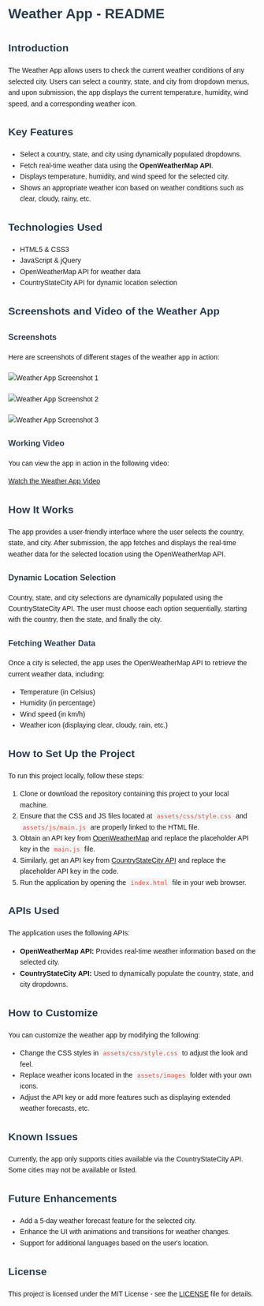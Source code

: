 <!DOCTYPE html>
<html lang="en">
  <head>
    <meta charset="UTF-8" />
    <meta name="viewport" content="width=device-width, initial-scale=1.0" />
    <title>Weather App - README</title>
    <style>
      body {
        font-family: Arial, sans-serif;
        line-height: 1.6;
        padding: 20px;
      }
      h1, h2, h3 {
        color: #2c3e50;
      }
      code {
        background-color: #f4f4f4;
        padding: 2px 5px;
        border-radius: 3px;
        font-size: 90%;
        color: #e74c3c;
      }
      pre {
        background-color: #f4f4f4;
        padding: 10px;
        border-radius: 3px;
      }
      img {
        max-width: 100%;
        height: auto;
        display: block;
        margin: 20px 0;
      }
    </style>
  </head>
  <body>
    <h1>Weather App - README</h1>

  <h2>Introduction</h2>
    <p>The Weather App allows users to check the current weather conditions of any selected city. Users can select a country, state, and city from dropdown menus, and upon submission, the app displays the current temperature, humidity, wind speed, and a corresponding weather icon.</p>

  <h2>Key Features</h2>
    <ul>
      <li>Select a country, state, and city using dynamically populated dropdowns.</li>
      <li>Fetch real-time weather data using the <strong>OpenWeatherMap API</strong>.</li>
      <li>Displays temperature, humidity, and wind speed for the selected city.</li>
      <li>Shows an appropriate weather icon based on weather conditions such as clear, cloudy, rainy, etc.</li>
    </ul>

  <h2>Technologies Used</h2>
    <ul>
      <li>HTML5 & CSS3</li>
      <li>JavaScript & jQuery</li>
      <li>OpenWeatherMap API for weather data</li>
      <li>CountryStateCity API for dynamic location selection</li>
    </ul>

  <h2>Screenshots and Video of the Weather App</h2>

  <h3>Screenshots</h3>
  <p>Here are screenshots of different stages of the weather app in action:</p>

  <img src="https://github.com/Niraj11Parihar/weatherapi/blob/205201d7825a733029b93ed33ee0d926064f4a8e/assets/images/ss/Screenshot%202024-10-17%20151251.png" alt="Weather App Screenshot 1">
    
  <img src="https://github.com/Niraj11Parihar/weatherapi/blob/205201d7825a733029b93ed33ee0d926064f4a8e/assets/images/ss/Screenshot%202024-10-17%20151310.png" alt="Weather App Screenshot 2">
    
  <img src="https://github.com/Niraj11Parihar/weatherapi/blob/205201d7825a733029b93ed33ee0d926064f4a8e/assets/images/ss/Screenshot%202024-10-17%20151334.png" alt="Weather App Screenshot 3">

  <h3>Working Video</h3>
    <p>You can view the app in action in the following video:</p>
    <a href="https://github.com/Niraj11Parihar/weatherapi/blob/main/path-to-video.mp4" target="_blank">Watch the Weather App Video</a>

  <h2>How It Works</h2>
    <p>The app provides a user-friendly interface where the user selects the country, state, and city. After submission, the app fetches and displays the real-time weather data for the selected location using the OpenWeatherMap API.</p>

  <h3>Dynamic Location Selection</h3>
    <p>Country, state, and city selections are dynamically populated using the CountryStateCity API. The user must choose each option sequentially, starting with the country, then the state, and finally the city.</p>

  <h3>Fetching Weather Data</h3>
    <p>Once a city is selected, the app uses the OpenWeatherMap API to retrieve the current weather data, including:</p>
    <ul>
      <li>Temperature (in Celsius)</li>
      <li>Humidity (in percentage)</li>
      <li>Wind speed (in km/h)</li>
      <li>Weather icon (displaying clear, cloudy, rain, etc.)</li>
    </ul>

  <h2>How to Set Up the Project</h2>
    <p>To run this project locally, follow these steps:</p>
    <ol>
      <li>Clone or download the repository containing this project to your local machine.</li>
      <li>Ensure that the CSS and JS files located at <code>assets/css/style.css</code> and <code>assets/js/main.js</code> are properly linked to the HTML file.</li>
      <li>Obtain an API key from <a href="https://openweathermap.org" target="_blank">OpenWeatherMap</a> and replace the placeholder API key in the <code>main.js</code> file.</li>
      <li>Similarly, get an API key from <a href="https://countrystatecity.in" target="_blank">CountryStateCity API</a> and replace the placeholder API key in the code.</li>
      <li>Run the application by opening the <code>index.html</code> file in your web browser.</li>
    </ol>

  <h2>APIs Used</h2>
    <p>The application uses the following APIs:</p>
    <ul>
      <li><strong>OpenWeatherMap API:</strong> Provides real-time weather information based on the selected city.</li>
      <li><strong>CountryStateCity API:</strong> Used to dynamically populate the country, state, and city dropdowns.</li>
    </ul>

  <h2>How to Customize</h2>
    <p>You can customize the weather app by modifying the following:</p>
    <ul>
      <li>Change the CSS styles in <code>assets/css/style.css</code> to adjust the look and feel.</li>
      <li>Replace weather icons located in the <code>assets/images</code> folder with your own icons.</li>
      <li>Adjust the API key or add more features such as displaying extended weather forecasts, etc.</li>
    </ul>

  <h2>Known Issues</h2>
    <p>Currently, the app only supports cities available via the CountryStateCity API. Some cities may not be available or listed.</p>

  <h2>Future Enhancements</h2>
    <ul>
      <li>Add a 5-day weather forecast feature for the selected city.</li>
      <li>Enhance the UI with animations and transitions for weather changes.</li>
      <li>Support for additional languages based on the user's location.</li>
    </ul>

  <h2>License</h2>
    <p>This project is licensed under the MIT License - see the <a href="https://github.com/Niraj11Parihar/weatherapi/blob/main/LICENSE">LICENSE</a> file for details.</p>

  </body>
</html>
